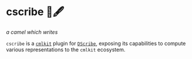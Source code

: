 # cscribe 🐫🖋️

*a camel which writes*

`cscribe` is a [`cmlkit`](https://github.com/sirmarcel/cmlkit/tree/develop-2.0) plugin for [`DScribe`](https://github.com/SINGROUP/dscribe), exposing its capabilities to compute various representations to the `cmlkit` ecosystem.
